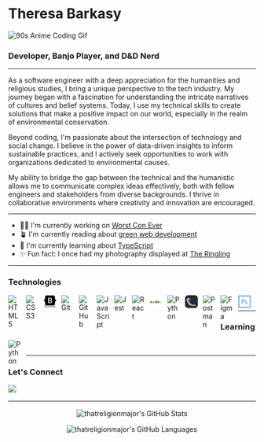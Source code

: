 <h1>Theresa Barkasy</h1>
<img alt="90s Anime Coding Gif" src="https://i.pinimg.com/originals/48/f0/85/48f08597f57fff39e981cf8ee92d53d2.gif" />

### Developer, Banjo Player, and D&D Nerd 
---
<p> As a software engineer with a deep appreciation for the humanities and religious studies, I bring a unique perspective to the tech industry. My journey began with a fascination for understanding the intricate narratives of cultures and belief systems. Today, I use my technical skills to create solutions that make a positive impact on our world, especially in the realm of environmental conservation. </p>
<p> Beyond coding, I'm passionate about the intersection of technology and social change. I believe in the power of data-driven insights to inform sustainable practices, and I actively seek opportunities to work with organizations dedicated to environmental causes. </p>
<p> My ability to bridge the gap between the technical and the humanistic allows me to communicate complex ideas effectively, both with fellow engineers and stakeholders from diverse backgrounds. I thrive in collaborative environments where creativity and innovation are encouraged. </p>

---

* 👩‍💻 I'm currently working on [Worst Con Ever](https://github.com/thatreligionmajor/Worst-Convention-Ever)
* 🪴 I'm currently reading about [green web development](https://github.com/Green-Software-Foundation/learn)
* 🧠 I'm currently learning about [TypeScript](https://www.udemy.com/course/learn-typescript/)
* ✨ Fun fact: I once had my photography displayed at [The Ringling](https://www.ringling.org/visit/venues/museum-art/)

---
### Technologies
<img align="left" alt="HTML5" width="26px" src="https://cdn.jsdelivr.net/gh/devicons/devicon/icons/html5/html5-original.svg" style="padding-right:10px;" />
<img align="left" alt="CSS3" width="26px" src="https://cdn.jsdelivr.net/gh/devicons/devicon/icons/css3/css3-original.svg" style="padding-right:10px;" />
<img align="left"  alt="Bootstrap" width="26" src="https://raw.githubusercontent.com/devicons/devicon/master/icons/bootstrap/bootstrap-plain-wordmark.svg" style="padding-right:10px;" />
<img align="left"  alt="Git" width="26" src="https://www.vectorlogo.zone/logos/git-scm/git-scm-icon.svg" style="padding-right:10px;" />
<img align="left" alt="GitHub" width="26px" src="https://user-images.githubusercontent.com/3369400/139447912-e0f43f33-6d9f-45f8-be46-2df5bbc91289.png" style="padding-right:10px;" />
<img align="left" alt="JavaScript" width="26px" src="https://cdn.jsdelivr.net/gh/devicons/devicon/icons/javascript/javascript-original.svg" style="padding-right:10px;" />
<img align="left"  alt="Jest" width="26" src="https://www.vectorlogo.zone/logos/jestjsio/jestjsio-icon.svg" style="padding-right:10px;" />
<img align="left" alt="React" width="26px" src="https://cdn.jsdelivr.net/gh/devicons/devicon/icons/react/react-original.svg" style="padding-right:10px;" />
<!-- SQL -->
<img align="left"  alt="Node.js" width="26" src="https://raw.githubusercontent.com/devicons/devicon/master/icons/nodejs/nodejs-original-wordmark.svg" style="padding-right:10px;" />
<img align="left" alt="Python" width="26px" src="https://camo.githubusercontent.com/e9306bcaa5457a3bb58aa38c9f2fb71e856479bd7a3726204ca07412e45f667f/68747470733a2f2f7777772e766563746f726c6f676f2e7a6f6e652f6c6f676f732f707974686f6e2f707974686f6e2d69636f6e2e737667" style="padding-right:10px;" />
<img align="left"  alt="Flask" width="26" src="https://raw.githubusercontent.com/tandpfun/skill-icons/59059d9d1a2c092696dc66e00931cc1181a4ce1f/icons/Flask-Dark.svg" style="padding-right:10px;" />
<img align="left"  alt="Postman" width="26" src="https://www.vectorlogo.zone/logos/getpostman/getpostman-icon.svg" style="padding-right:10px;" />
<img align="left"  alt="Figma" width="26" src="https://www.vectorlogo.zone/logos/figma/figma-icon.svg" style="padding-right:10px;" />
<img align="left"  alt="Photoshop" width="26" src="https://raw.githubusercontent.com/devicons/devicon/master/icons/photoshop/photoshop-line.svg" style="padding-right:10px;" />

<br>

---  
### Learning
<img align="left" alt="Python" width="26px" src="https://w7.pngwing.com/pngs/915/519/png-transparent-typescript-hd-logo-thumbnail.png" style="padding-right:10px;" />

<br>

---
### Let's Connect
[<img src="https://img.shields.io/badge/LinkedIn-0077B5?style=for-the-badge&logo=linkedin&logoColor=white" />](https://www.linkedin.com/in/theresa-barkasy/)

---

<p align="center">
  <img align="center" alt="thatreligionmajor's GitHub Stats" src="https://github-readme-stats.vercel.app/api?username=thatreligionmajor&show_icons=true&hide_border=true&theme=transparent" />
</p>
<p align="center">
<img align="center" alt="thatreligionmajor's GitHub Languages" src="https://github-readme-stats.vercel.app/api/top-langs/?username=thatreligionmajor&layout=donut&hide_border=true&theme=transparent" />
</p>
<!--
**thatreligionmajor/thatreligionmajor** is a ✨ _special_ ✨ repository because its `README.md` (this file) appears on your GitHub profile.

Here are some ideas to get you started:
![Uploading 68747470733a2f2f63646e2e6a7364656c6976722e6e65742f67682f64657669636f6e732f64657669636f6e2f69636f6e732f68746d6c352f68746d6c352d6f726967696e616c2e737667.svg…]()

- 🔭 I’m currently working on ...
- 🌱 I’m currently learning ...
- 👯 I’m looking to collaborate on ...
- 🤔 I’m looking for help with ...
- 💬 Ask me about ...
- 📫 How to reach me: ...
- 😄 Pronouns: ...
- ⚡ Fun fact: ...
-->
